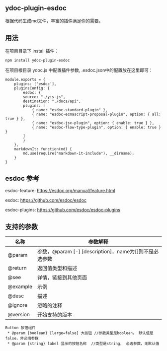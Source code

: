 ## ydoc-plugin-esdoc
根据代码生成md文件，丰富的插件满足你的需要。

## 用法
在项目目录下 install 插件：

`npm install ydoc-plugin-esdoc`

在项目根目录 ydoc.js 中配置插件参数, .esdoc.json中的配置放在这里即可：

```
module.exports = {
    plugins: ['esdoc'],
    pluginsConfig: {
        esdoc: {
        source: "./yis-js",
        destination: "./docs/api",
        plugins: [
            { name: "esdoc-standard-plugin" },
            { name: "esdoc-ecmascript-proposal-plugin", option: { all: true } },
            { name: "esdoc-jsx-plugin", option: { enable: true } },
            { name: "esdoc-flow-type-plugin", option: { enable: true } }
        ]
        }
    },
    markdownIt: function(md) {
        md.use(require("markdown-it-include"), __dirname);
    }
}
```
## esdoc 参考

esdoc-feature: https://esdoc.org/manual/feature.html

esdoc: https://github.com/esdoc/esdoc

esdoc-plugins: https://github.com/esdoc/esdoc-plugins

## 支持的参数

名称 | 参数解释
---|---
@param| 参数，@param <type> <name> [-] [description]，name为[]则不是必选参数
@return | 返回值类型和描述
@see | 详情，链接到其他页面
@example | 示例 
@desc | 描述 
@ignore| 忽略的注释
@version | 开始支持的版本
    
```
Button 按钮组件
 * @param {boolean} [large=false] 大按钮 //参数类型是boolean， 默认值是false，非必填参数
 * @param {string} label 显示的按钮名称  //类型是string， 必选参数，无默认值
```
